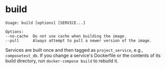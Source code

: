 <!--[metadata]>
+++
title = "build"
description = "build"
keywords = ["fig, composition, compose, docker, orchestration, cli,  build"]
[menu.main]
identifier="build.compose"
parent = "smn_compose_cli"
+++
<![end-metadata]-->

# build

```
Usage: build [options] [SERVICE...]

Options:
--no-cache  Do not use cache when building the image.
--pull      Always attempt to pull a newer version of the image.
```

Services are built once and then tagged as `project_service`, e.g.,
`composetest_db`. If you change a service's Dockerfile or the contents of its
build directory, run `docker-compose build` to rebuild it.

